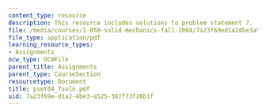 ```yaml
---
content_type: resource
description: This resource includes solutions to problem statement 7.
file: /media/courses/1-050-solid-mechanics-fall-2004/7a23f69ed1a24be3a525387f73f26b1f_pset04_7soln.pdf
file_type: application/pdf
learning_resource_types:
- Assignments
ocw_type: OCWFile
parent_title: Assignments
parent_type: CourseSection
resourcetype: Document
title: pset04_7soln.pdf
uid: 7a23f69e-d1a2-4be3-a525-387f73f26b1f
---
```

